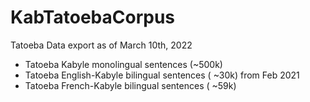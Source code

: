 # KabTatoebaCorpus
Tatoeba Data export as of March 10th, 2022

- Tatoeba Kabyle monolingual sentences (~500k)
- Tatoeba English-Kabyle bilingual sentences ( ~30k) from Feb 2021
- Tatoeba French-Kabyle bilingual sentences ( ~59k)

